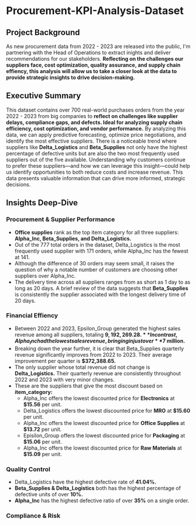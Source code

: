 # Procurement-KPI-Analysis-Dataset

## Project Background 
As new procurement data from 2022 - 2023 are released into the public, I'm partnering with the Head of Operations to extract inights and deliver recommendations for our stakeholders. **Reflecting on the challenges our suppliers face, cost optimization, quality assurance, and supply chain effiency, this analysis will allow us to take a closer look at the data to provide strategic insights to drive decision-making.**

## Executive Summary 
This dataset contains over 700 real-world purchases orders from the year 2022 - 2023 from big companies to **reflect on challenges like supplier delays, compliance gaps, and defects. Ideal for analyzing supply chain efficiency, cost optimization, and vendor performance.** By analyzing this data, we can apply predictive forecasting, optimize price negotiations, and identify the most effective suppliers. There is a noticeable trend where suppliers like **Delta_Logistics** and **Beta_Supplies** not only have the highest percentage of defective units but are also the two most frequently used suppliers out of the five available. Understanding why customers continue to prefer these suppliers—and how we can leverage this insight—could help us identify opportunities to both reduce costs and increase revenue. This data presents valuable information that can drive more informed, strategic decisions.

## Insights Deep-Dive

### Procurement & Supplier Performance
  - **Office supplies** rank as the top item category for all three suppliers: **Alpha_Inc, Beta_Supplies, and Delta_Logistics.** 
  - Out of the 777 total orders in the dataset, Delta_Logistics is the most frequently used supplier with 171 orders, while Alpha_Inc has the fewest at 141.
  - Although the difference of 30 orders may seem small, it raises the question of why a notable number of customers are choosing other suppliers over Alpha_Inc.
  - The delivery time across all suppliers ranges from as short as 1 day to as long as 20 days. A brief review of the data suggests that **Beta_Supplies** is consistently the supplier associated with the longest delivery time of 20 days.



### Financial Effiency
  - Between 2022 and 2023, Epsilon_Group generated the highest sales revenue among all suppliers, totaling **$9,192,269.28.** In contrast, Alpha_Inc had the lowest sales revenue, bringing in just over **$7 million.**
  - Breaking down the year further, it is clear that Beta_Supplies quarterly revenue significantly improves from 2022 to 2023.  Their average improvement per quarter is **$372,388.65.**
  - The only supplier whose total revenue did not change is **Delta_Logistics.** Their quarterly revenue are consistently throughout 2022 and 2023 with very minor changes.
  - These are the suppliers that give the most discount based on **item_category:**
    - Alpha_Inc offers the lowest discounted price for **Electronics** at **$15.56** per unit.
    - Delta_Logistics offers the lowest discounted price for **MRO** at **$15.60** per unit.
    - Alpha_Inc offers the lowest discounted price for **Office Supplies** at **$13.72** per unit.
    - Episilon_Group offers the lowest discounted price for **Packaging** at **$15.06** per unit.
    - Alpha_Inc offers the lowest discounted price for **Raw Materials** at **$15.09** per unit. 


### Quality Control
  - Delta_Logistics have the highest defective rate of **41.04%.**
  - **Beta_Supplies & Delta_Logistics** both has the highest percentage of defective units of over **10%.**
  - **Alpha_Inc** has the highest defective ratio of over **35%** on a single order. 




### Compliance & Risk
